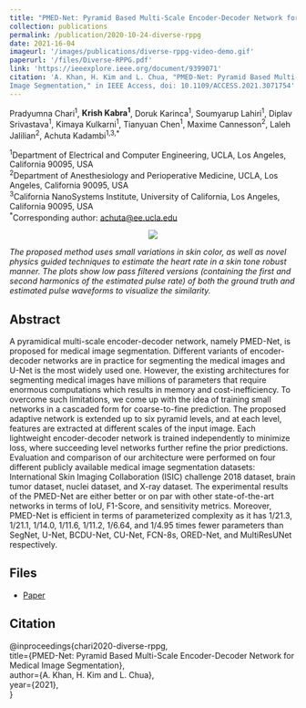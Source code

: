 ```yaml
---
title: "PMED-Net: Pyramid Based Multi-Scale Encoder-Decoder Network for Medical Image Segmentation"
collection: publications
permalink: /publication/2020-10-24-diverse-rppg
date: 2021-16-04
imageurl: '/images/publications/diverse-rppg-video-demo.gif'
paperurl: '/files/Diverse-RPPG.pdf'
link: 'https://ieeexplore.ieee.org/document/9399071'
citation: 'A. Khan, H. Kim and L. Chua, "PMED-Net: Pyramid Based Multi-Scale Encoder-Decoder Network for Medical
Image Segmentation," in IEEE Access, doi: 10.1109/ACCESS.2021.3071754'
---
```


Pradyumna Chari<sup>1</sup>, <strong>Krish Kabra<sup>1</sup></strong>, Doruk Karinca<sup>1</sup>, Soumyarup Lahiri<sup>1</sup>, Diplav Srivastava<sup>1</sup>, Kimaya Kulkarni<sup>1</sup>, Tianyuan Chen<sup>1</sup>, Maxime Cannesson<sup>2</sup>, Laleh Jalilian<sup>2</sup>, Achuta Kadambi<sup>1,3,*</sup>

<sup>1</sup>Department of Electrical and Computer Engineering, UCLA, Los Angeles, California 90095, USA<br>
<sup>2</sup>Department of Anesthesiology and Perioperative Medicine, UCLA, Los Angeles, California 90095, USA<br>
<sup>3</sup>California NanoSystems Institute, University of California, Los Angeles, California 90095, USA<br>
<sup>*</sup>Corresponding author: achuta@ee.ucla.edu<br>

<center><img src = '/images/publications/diverse-rppg-video-demo.gif'></center>

<i>The proposed method uses small variations in skin color, as well as novel physics guided techniques to estimate the heart rate in a skin tone robust manner. 
The plots show low pass filtered versions (containing the first and second harmonics of the estimated pulse rate) of both the ground truth and estimated pulse 
waveforms to visualize the similarity.</i>

## Abstract
A pyramidical multi-scale encoder-decoder network, namely PMED-Net, is proposed for medical image segmentation. Different variants of encoder-decoder networks are in practice for segmenting the medical images and U-Net is the most widely used one. However, the existing architectures for segmenting medical images have millions of parameters that require enormous computations which results in memory and cost-inefficiency. To overcome such limitations, we come up with the idea of training small networks in a cascaded form for coarse-to-fine prediction. The proposed adaptive network is extended up to six pyramid levels, and at each level, features are extracted at different scales of the input image. Each lightweight encoder-decoder network is trained independently to minimize loss, where succeeding level networks further refine the prior predictions. Evaluation and comparison of our architecture were performed on four different publicly available medical image segmentation datasets: International Skin Imaging Collaboration
(ISIC) challenge 2018 dataset, brain tumor dataset, nuclei dataset, and X-ray dataset. The experimental results of the PMED-Net are either better or on par with other state-of-the-art networks in terms of IoU, F1-Score, and sensitivity metrics. Moreover, PMED-Net is efficient in terms of parameterized complexity as it has 1/21.3, 1/21.1, 1/14.0, 1/11.6, 1/11.2, 1/6.64, and 1/4.95 times fewer parameters than SegNet, U-Net, BCDU-Net, CU-Net, FCN-8s, ORED-Net, and MultiResUNet respectively.

## Files
- [Paper](/files//files/Diverse-RPPG.pdf)

## Citation
@inproceedings{chari2020-diverse-rppg,<br>
    title={PMED-Net: Pyramid Based Multi-Scale Encoder-Decoder Network for Medical Image Segmentation}, <br>
    author={A. Khan, H. Kim and L. Chua},<br>
    year={2021},<br>
}
